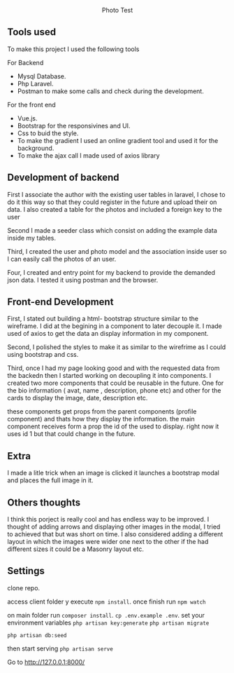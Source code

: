 <p align="center">Photo Test</p>

## Tools used
To make this project I used the following tools 

For Backend
- Mysql Database.
- Php Laravel. 
- Postman to make some calls and check during the development.

For the front end 
- Vue.js. 
- Bootstrap for the responsivines and UI. 
- Css to buid the style. 
- To make the gradient I used an online gradient tool and used it for the background.
- To make the ajax call I made used of axios library

## Development of backend

First I associate the author with the existing user tables in laravel, I chose to do it this way so that they could register in the future and upload their on data. I also created a table for the photos and included a foreign key to the user 

Second I made a seeder class which consist on adding the example data inside my tables.

Third, I created the user and photo model and the association inside user so I can easily call the photos of an user.

Four, I created and entry point for my backend to provide the demanded json data. I tested it using postman and the browser.  


## Front-end Development

First, I stated out building a html- bootstrap structure similar to the wireframe. I did at the begining in a component to later decouple it. I made used of axios to get the data an display information in my component.

Second, I polished the styles to make it as similar to the wirefrime as I could using bootstrap and css. 

Third, once I had my page looking good and with the requested data from the backedn then I started working on decoupling it into components. I created two more components that could be reusable in the future. One for the bio information ( avat, name , description, phone etc) and other for the cards to display the image, date, description etc.

these components get props from the parent components (profile component) and thats how they display the information. the main component receives form a prop the id of the used to display. right now it uses id 1 but that could change in the future. 


## Extra

I made a litle trick when an image is clicked it launches a bootstrap modal and places the full image in it.

## Others thoughts 
I think this porject is really cool and has endless way to be improved. I thought of adding arrows and displaying other images in the modal, I tried to achieved that but was short on time. I also considered adding a different layout in which the images were wider one next to the other if the had different sizes it could be a Masonry layout etc.

## Settings

clone repo. 

access client folder y execute  `npm install`. once finish run  `npm watch`  


on main folder run 
`composer install`. 
`cp .env.example .env`.  set your environment variables 
`php artisan key:generate`
`php artisan migrate `

`php artisan db:seed `

then start serving  `php artisan serve` 

Go to http://127.0.0.1:8000/





